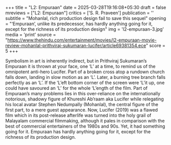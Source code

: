 +++
title = "L2: Empuraan"
date = 2025-03-28T19:16:08+05:30
draft = false
mreviews = ["L2: Empuraan"]
critics = ['S. R. Praveen']
publication = ''
subtitle = "Mohanlal, rich production design fail to save this sequel"
opening = "‘Empuraan’, unlike its predecessor, has hardly anything going for it, except for the richness of its production design"
img = 'l2-empuraan-3.jpg'
media = 'print'
source = "https://www.thehindu.com/entertainment/movies/l2-empuraan-movie-review-mohanlal-prithviraj-sukumaran-lucifer/article69381354.ece"
score = 5
+++

Symbolism in art is inherently indirect, but in Prithviraj Sukumaran’s Empuraan it is thrown at your face, one ‘L’ at a time, to remind us of the omnipotent anti-hero Lucifer. Part of a broken cross atop a rundown church falls down, landing in slow motion as an ‘L’. Later, a burning tree branch falls perfectly as an ‘L’. If the ‘L’eft bottom corner of the screen were ‘L’it up, one could have savoured an ‘L’ for the whole ‘L’ength of the film. Part of Empuraan’s many problems lies in this over-reliance on the internationally notorious, shadowy figure of Khureshi Ab’raam aka Lucifer while relegating his local avatar Stephen Nedumpally (Mohanlal), the central figure of the first part, to a mere guest appearance. Now, Lucifer (2019) was a flawed film which in its post-release afterlife was turned into the holy grail of Malayalam commercial filmmaking, although it pales in comparison with the best of commercial entertainers of the 1980s and 90s. Yet, it had something going for it. Empuraan has hardly anything going for it, except for the richness of its production design.
